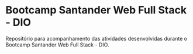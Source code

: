 # Bootcamp Santander Web Full Stack - DIO
Repositório para acompanhamento das atividades desenvolvidas durante o Bootcamp Santander Web Full Stack - DIO.

